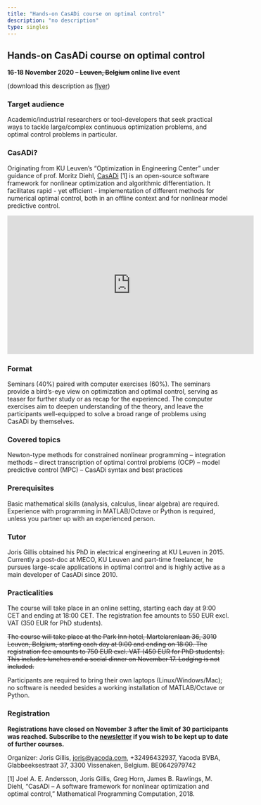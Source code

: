 ```yaml
---
title: "Hands-on CasADi course on optimal control"
description: "no description"
type: singles
---
```


## Hands-on CasADi course on optimal control

**16-18 November 2020 – ~~Leuven, Belgium~~ online live event**

(download this description as [flyer](ocp2020.pdf))

### Target audience
Academic/industrial researchers or tool-developers that seek practical ways to tackle large/complex continuous optimization problems, and optimal control problems in particular.

### CasADi?
Originating from KU Leuven’s “Optimization in Engineering Center” under guidance of prof. Moritz Diehl, [CasADi](http://casadi.org) [1] is an open-source software framework for nonlinear optimization and algorithmic differentiation. It facilitates rapid - yet efficient - implementation of different methods for numerical optimal control, both in an offline context and for nonlinear model predictive control.

<iframe width="560" height="315" src="https://www.youtube.com/embed/aygB4COWHCs" frameborder="0" allow="autoplay; encrypted-media" allowfullscreen></iframe>


### Format
Seminars (40%) paired with computer exercises (60%). The seminars provide a bird’s-eye view on optimization and optimal control, serving as teaser for further study or as recap for the experienced. The computer exercises aim to deepen understanding of the theory, and leave the participants well-equipped to solve a broad range of problems using CasADi by themselves.

### Covered topics
Newton-type methods for constrained nonlinear programming – integration methods – direct transcription of optimal control problems (OCP) – model predictive control (MPC) – CasADi syntax and best practices

### Prerequisites
Basic mathematical skills (analysis, calculus, linear algebra) are required. Experience with programming in MATLAB/Octave or Python is required, unless you partner up with an experienced person.

### Tutor
Joris Gillis obtained his PhD in electrical engineering at KU Leuven in 2015. Currently a post-doc at MECO, KU Leuven and part-time freelancer, he pursues large-scale applications in optimal control and is highly active as a main developer of CasADi since 2010.

### Practicalities
The course will take place in an online setting, starting each day at 9:00 CET and ending at 18:00 CET.
The registration fee amounts to 550 EUR excl. VAT (350 EUR for PhD students).

~~The course will take place at the Park Inn hotel, Martelarenlaan 36, 3010 Leuven, Belgium, starting each day at 9:00 and ending on 18:00.
The registration fee amounts to 750 EUR excl. VAT (450 EUR for PhD students). This includes lunches and a social dinner on November 17. Lodging is not included.~~

Participants are required to bring their own laptops (Linux/Windows/Mac); no software is needed besides a working installation of MATLAB/Octave or Python.

### Registration

__Registrations have closed on November 3 after the limit of 30 participants was reached. Subscribe to the [newsletter](https://forms.gle/9v1HKPYZDHcBYMXNA) if you wish to be kept up to date of further courses.__

Organizer: Joris Gillis, [joris@yacoda.com](mailto:joris@yacoda.com), +32496432937, Yacoda BVBA, Glabbeeksestraat 37, 3300 Vissenaken, Belgium. BE0642979742


[1] Joel A. E. Andersson, Joris Gillis, Greg Horn, James B. Rawlings, M. Diehl, “CasADi – A software framework for nonlinear optimization and optimal control,” Mathematical Programming Computation, 2018.



